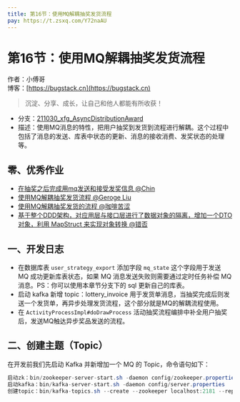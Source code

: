 ```yaml
---
title: 第16节：使用MQ解耦抽奖发货流程
pay: https://t.zsxq.com/Y72naAU
---
```


# 第16节：使用MQ解耦抽奖发货流程

作者：小傅哥
<br/>博客：[https://bugstack.cn](https://bugstack.cn)

>沉淀、分享、成长，让自己和他人都能有所收获！

- 分支：[211030_xfg_AsyncDistributionAward](https://gitcode.net/KnowledgePlanet/Lottery/-/tree/211030_xfg_AsyncDistributionAward) 
- 描述：使用MQ消息的特性，把用户抽奖到发货到流程进行解耦。这个过程中包括了消息的发送、库表中状态的更新、消息的接收消费、发奖状态的处理等。

## 零、优秀作业

- [在抽奖之后完成用mq发送和接受发奖信息 @Chin](https://t.zsxq.com/06AAqNr3F)
- [使用MQ解耦抽奖发货流程 @Geroge Liu](https://t.zsxq.com/06I6uVjMN)
- [使用MQ解耦抽奖发货的流程 @咖啡苦涩](https://t.zsxq.com/0cAi0mcLa)
- [基于整个DDD架构，对应用层与接口层进行了数据对象的隔离，增加一个DTO对象，利用 MapStruct  来实现对象转换 @错否](https://t.zsxq.com/0ecTVUp53)

## 一、开发日志

- 在数据库表 `user_strategy_export` 添加字段 `mq_state` 这个字段用于发送 MQ 成功更新库表状态，如果 MQ 消息发送失败则需要通过定时任务补偿 MQ 消息。PS：你可以使用本章节分支下的 sql 更新自己的库表。
- 启动 kafka 新增 topic：lottery_invoice 用于发货单消息，当抽奖完成后则发送一个发货单，再异步处理发货流程，这个部分就是MQ的解耦流程使用。
- 在 `ActivityProcessImpl#doDrawProcess` 活动抽奖流程编排中补全用户抽奖后，发送MQ触达异步奖品发送的流程。

## 二、创建主题（Topic）

在开发前我们先启动 Kafka 并新增加一个 MQ 的 Topic，命令语句如下：

```java
启动zk：bin/zookeeper-server-start.sh -daemon config/zookeeper.properties
启动kafka：bin/kafka-server-start.sh -daemon config/server.properties
创建topic：bin/kafka-topics.sh --create --zookeeper localhost:2181 --replication-factor 1 --partitions 1 --topic lottery_invoice
```